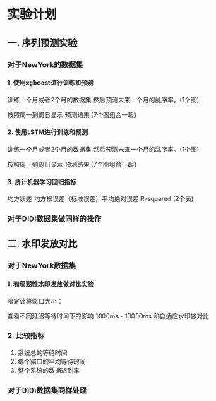 # 实验计划

## 一. 序列预测实验

### 对于NewYork的数据集

#### 1. 使用xgboost进行训练和预测

训练一个月或者2个月的数据集 然后预测未来一个月的乱序率。(1个图)

按照周一到周日显示 预测结果 (7个图组合一起)

#### 2. 使用LSTM进行训练和预测

训练一个月或者2个月的数据集 然后预测未来一个月的乱序率。(1个图)

按照周一到周日显示 预测结果 (7个图组合一起)

#### 3. 统计机器学习回归指标 

均方误差 均方根误差（标准误差）平均绝对误差 R-squared
(2个表)

### 对于DiDi数据集做同样的操作

## 二. 水印发放对比

### 对于NewYork数据集

#### 1. 和周期性水印发放做对比实验

限定计算窗口大小：

查看不同延迟等待时间下的影响 1000ms - 10000ms
和自适应水印做对比

### 2. 比较指标

1. 系统总的等待时间
2. 每个窗口的平均等待时间
3. 整个系统的数据迟到率

### 对于DiDi数据集同样处理


